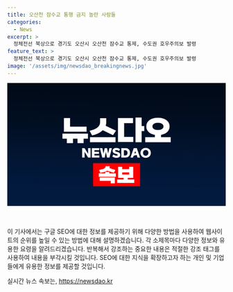```yaml
---
title: 오산천 잠수교 통행 금지 놀란 사람들
categories:
  - News
excerpt: >
  정체전선 북상으로 경기도 오산시 오산천 잠수교 통제, 수도권 호우주의보 발령
feature_text: >
  정체전선 북상으로 경기도 오산시 오산천 잠수교 통제, 수도권 호우주의보 발령
image: '/assets/img/newsdao_breakingnews.jpg'
---
```


<p><img src="/assets/img/newsdao_breakingnews.jpg" alt="ranknews 속보" /></p>

<p data-ke-size="size16">&nbsp;</p>

<p>이 기사에서는 구글 SEO에 대한 정보를 제공하기 위해 다양한 방법을 사용하여 웹사이트의 순위를 높일 수 있는 방법에 대해 설명하겠습니다. 각 소제목마다 다양한 정보와 유용한 요령을 알려드리겠습니다. 반복해서 강조하는 중요한 내용은 적절한 강조 태그를 사용하여 내용을 부각시킬 것입니다. SEO에 대한 지식을 확장하고자 하는 개인 및 기업들에게 유용한 정보를 제공할 것입니다.</p></p>
실시간 뉴스 속보는, <a href="https://newsdao.kr" rel="dofollow">https://newsdao.kr</a>


